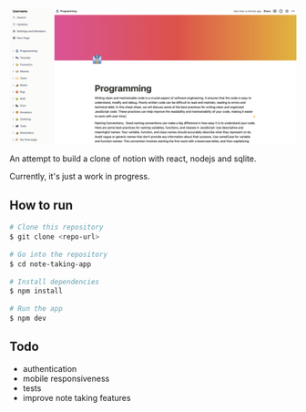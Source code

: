<p align="center">
  <img src="app.png" />
</p>

An attempt to build a clone of notion with react, nodejs and sqlite.

Currently, it's just a work in progress.

## How to run

```bash
# Clone this repository
$ git clone <repo-url>
```

```bash
# Go into the repository
$ cd note-taking-app
```

```bash
# Install dependencies
$ npm install
```

```bash
# Run the app
$ npm dev
```

## Todo

- authentication
- mobile responsiveness
- tests
- improve note taking features
